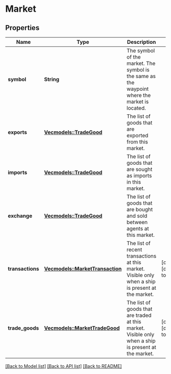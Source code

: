 # Market

## Properties
Name | Type | Description | Notes
------------ | ------------- | ------------- | -------------
**symbol** | **String** | The symbol of the market. The symbol is the same as the waypoint where the market is located. | 
**exports** | [**Vec<models::TradeGood>**](TradeGood.md) | The list of goods that are exported from this market. | 
**imports** | [**Vec<models::TradeGood>**](TradeGood.md) | The list of goods that are sought as imports in this market. | 
**exchange** | [**Vec<models::TradeGood>**](TradeGood.md) | The list of goods that are bought and sold between agents at this market. | 
**transactions** | [**Vec<models::MarketTransaction>**](MarketTransaction.md) | The list of recent transactions at this market. Visible only when a ship is present at the market. | [optional] [default to None]
**trade_goods** | [**Vec<models::MarketTradeGood>**](MarketTradeGood.md) | The list of goods that are traded at this market. Visible only when a ship is present at the market. | [optional] [default to None]

[[Back to Model list]](../README.md#documentation-for-models) [[Back to API list]](../README.md#documentation-for-api-endpoints) [[Back to README]](../README.md)


